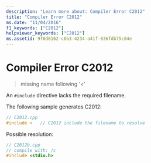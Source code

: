 ```yaml
---
description: "Learn more about: Compiler Error C2012"
title: "Compiler Error C2012"
ms.date: "11/04/2016"
f1_keywords: ["C2012"]
helpviewer_keywords: ["C2012"]
ms.assetid: 9f0d8162-c0b3-4234-a41f-836fdb75c84e
---
```

# Compiler Error C2012

> missing name following '<'

An `#include` directive lacks the required filename.

The following sample generates C2012:

```cpp
// C2012.cpp
#include <   // C2012 include the filename to resolve
```

Possible resolution:

```cpp
// C2012b.cpp
// compile with: /c
#include <stdio.h>
```
